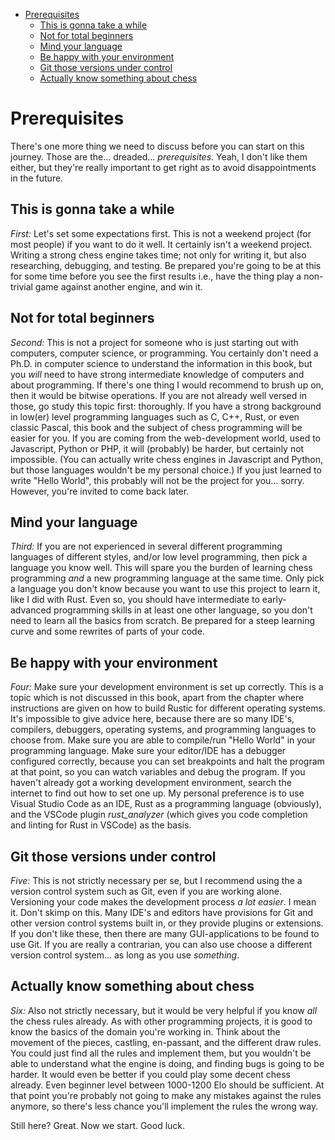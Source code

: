 
<!-- @import "[TOC]" {cmd="toc" depthFrom=1 depthTo=6 orderedList=false} -->

<!-- code_chunk_output -->

- [Prerequisites](#prerequisites)
  - [This is gonna take a while](#this-is-gonna-take-a-while)
  - [Not for total beginners](#not-for-total-beginners)
  - [Mind your language](#mind-your-language)
  - [Be happy with your environment](#be-happy-with-your-environment)
  - [Git those versions under control](#git-those-versions-under-control)
  - [Actually know something about chess](#actually-know-something-about-chess)

<!-- /code_chunk_output -->


# Prerequisites

There's one more thing we need to discuss before you can start on this
journey. Those are the... dreaded... _prerequisites_. Yeah, I don't like
them either, but they're really important to get right as to avoid
disappointments in the future.

## This is gonna take a while

_First:_ Let's set some expectations first. This is not a weekend project
(for most people) if you want to do it well. It certainly isn't a weekend
project. Writing a strong chess engine takes time; not only for writing it,
but also researching, debugging, and testing. Be prepared you're going to
be at this for some time before you see the first results i.e., have the
thing play a non-trivial game against another engine, and win it.

## Not for total beginners

_Second:_ This is not a project for someone who is just starting out with
computers, computer science, or programming. You certainly don't need a
Ph.D. in computer science to understand the information in this book, but
you _will_ need to have strong intermediate knowledge of computers and
about programming. If there's one thing I would recommend to brush up on,
then it would be bitwise operations. If you are not already well versed in
those, go study this topic first: thoroughly. If you have a strong
background in low(er) level programming languages such as C, C++, Rust, or
even classic Pascal, this book and the subject of chess programming will be
easier for you. If you are coming from the web-development world, used to
Javascript, Python or PHP, it will (probably) be harder, but certainly not
impossible. (You can actually write chess engines in Javascript and Python,
but those languages wouldn't be my personal choice.) If you just learned to
write "Hello World", this probably will not be the project for you...
sorry. However, you're invited to come back later.

## Mind your language

_Third:_ If you are not experienced in several different programming
languages of different styles, and/or low level programming, then pick a
language you know well. This will spare you the burden of learning chess
programming _and_ a new programming language at the same time. Only pick a
language you don't know because you want to use this project to learn it,
like I did with Rust. Even so, you should have intermediate to
early-advanced programming skills in at least one other language, so you
don't need to learn all the basics from scratch. Be prepared for a steep
learning curve and some rewrites of parts of your code.

## Be happy with your environment

_Four:_ Make sure your development environment is set up correctly. This is
a topic which is not discussed in this book, apart from the chapter where
instructions are given on how to build Rustic for different operating
systems. It's impossible to give advice here, because there are so many
IDE's, compilers, debuggers, operating systems, and programming languages
to choose from. Make sure you are able to compile/run "Hello World" in your
programming language. Make sure your editor/IDE has a debugger configured
correctly, because you can set breakpoints and halt the program at that
point, so you can watch variables and debug the program. If you haven't
already got a working development environment, search the internet to find
out how to set one up. My personal preference is to use Visual Studio Code
as an IDE, Rust as a programming language (obviously), and the VSCode
plugin _rust_analyzer_ (which gives you code completion and linting for
Rust in VSCode) as the basis.

## Git those versions under control

_Five:_ This is not strictly necessary per se, but I recommend using the a
version control system such as Git, even if you are working alone.
Versioning your code makes the development process _a lot easier_. I mean
it. Don't skimp on this. Many IDE's and editors have provisions for Git and
other version control systems built in, or they provide plugins or
extensions. If you don't like these, then there are many GUI-applications
to be found to use Git. If you are really a contrarian, you can also use
choose a different version control system... as long as you use
_something_.

## Actually know something about chess

_Six:_ Also not strictly necessary, but it would be very helpful if you
know _all_ the chess rules already. As with other programming projects, it
is good to know the basics of the domain you're working in. Think about the
movement of the pieces, castling, en-passant, and the different draw rules.
You could just find all the rules and implement them, but you wouldn't be
able to understand what the engine is doing, and finding bugs is going to
be harder. It would even be better if you could play some decent chess
already. Even beginner level between 1000-1200 Elo should be sufficient. At
that point you're probably not going to make any mistakes against the rules
anymore, so there's less chance you'll implement the rules the wrong way.

Still here? Great. Now we start. Good luck.
